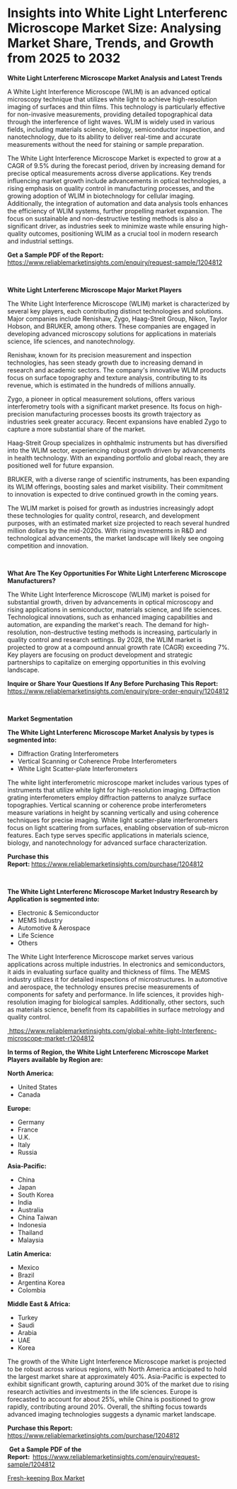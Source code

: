 <p><h1>Insights into White Light Lnterferenc Microscope Market Size: Analysing Market Share, Trends, and Growth from 2025 to 2032</h1></p><p><strong>White Light Lnterferenc Microscope Market Analysis and Latest Trends</strong></p>
<p><p>A White Light Interference Microscope (WLIM) is an advanced optical microscopy technique that utilizes white light to achieve high-resolution imaging of surfaces and thin films. This technology is particularly effective for non-invasive measurements, providing detailed topographical data through the interference of light waves. WLIM is widely used in various fields, including materials science, biology, semiconductor inspection, and nanotechnology, due to its ability to deliver real-time and accurate measurements without the need for staining or sample preparation.</p><p>The White Light Interference Microscope Market is expected to grow at a CAGR of 9.5% during the forecast period, driven by increasing demand for precise optical measurements across diverse applications. Key trends influencing market growth include advancements in optical technologies, a rising emphasis on quality control in manufacturing processes, and the growing adoption of WLIM in biotechnology for cellular imaging. Additionally, the integration of automation and data analysis tools enhances the efficiency of WLIM systems, further propelling market expansion. The focus on sustainable and non-destructive testing methods is also a significant driver, as industries seek to minimize waste while ensuring high-quality outcomes, positioning WLIM as a crucial tool in modern research and industrial settings.</p></p>
<p><strong>Get a Sample PDF of the Report:&nbsp;</strong> <a href="https://www.reliablemarketinsights.com/enquiry/request-sample/1204812?utm_campaign=3493&utm_medium=2&utm_source=Github&utm_content=ia&utm_term=26032025&utm_id=white-light-lnterferenc-microscope">https://www.reliablemarketinsights.com/enquiry/request-sample/1204812</a></p>
<p>&nbsp;</p>
<p><strong>White Light Lnterferenc Microscope Major Market Players</strong></p>
<p><p>The White Light Interference Microscope (WLIM) market is characterized by several key players, each contributing distinct technologies and solutions. Major companies include Renishaw, Zygo, Haag-Streit Group, Nikon, Taylor Hobson, and BRUKER, among others. These companies are engaged in developing advanced microscopy solutions for applications in materials science, life sciences, and nanotechnology.</p><p>Renishaw, known for its precision measurement and inspection technologies, has seen steady growth due to increasing demand in research and academic sectors. The company's innovative WLIM products focus on surface topography and texture analysis, contributing to its revenue, which is estimated in the hundreds of millions annually.</p><p>Zygo, a pioneer in optical measurement solutions, offers various interferometry tools with a significant market presence. Its focus on high-precision manufacturing processes boosts its growth trajectory as industries seek greater accuracy. Recent expansions have enabled Zygo to capture a more substantial share of the market.</p><p>Haag-Streit Group specializes in ophthalmic instruments but has diversified into the WLIM sector, experiencing robust growth driven by advancements in health technology. With an expanding portfolio and global reach, they are positioned well for future expansion.</p><p>BRUKER, with a diverse range of scientific instruments, has been expanding its WLIM offerings, boosting sales and market visibility. Their commitment to innovation is expected to drive continued growth in the coming years.</p><p>The WLIM market is poised for growth as industries increasingly adopt these technologies for quality control, research, and development purposes, with an estimated market size projected to reach several hundred million dollars by the mid-2020s. With rising investments in R&D and technological advancements, the market landscape will likely see ongoing competition and innovation.</p></p>
<p>&nbsp;</p>
<p><strong>What Are The Key Opportunities For White Light Lnterferenc Microscope Manufacturers?</strong></p>
<p><p>The White Light Interference Microscope (WLIM) market is poised for substantial growth, driven by advancements in optical microscopy and rising applications in semiconductor, materials science, and life sciences. Technological innovations, such as enhanced imaging capabilities and automation, are expanding the market's reach. The demand for high-resolution, non-destructive testing methods is increasing, particularly in quality control and research settings. By 2028, the WLIM market is projected to grow at a compound annual growth rate (CAGR) exceeding 7%. Key players are focusing on product development and strategic partnerships to capitalize on emerging opportunities in this evolving landscape.</p></p>
<p><strong>Inquire or Share Your Questions If Any Before Purchasing This Report:</strong> <a href="https://www.reliablemarketinsights.com/enquiry/pre-order-enquiry/1204812?utm_campaign=3493&utm_medium=2&utm_source=Github&utm_content=ia&utm_term=26032025&utm_id=white-light-lnterferenc-microscope">https://www.reliablemarketinsights.com/enquiry/pre-order-enquiry/1204812</a></p>
<p>&nbsp;</p>
<p><strong>Market Segmentation</strong></p>
<p><strong>The White Light Lnterferenc Microscope Market Analysis by types is segmented into:</strong></p>
<p><ul><li>Diffraction Grating Interferometers</li><li>Vertical Scanning or Coherence Probe Interferometers</li><li>White Light Scatter-plate Interferometers</li></ul></p>
<p><p>The white light interferometric microscope market includes various types of instruments that utilize white light for high-resolution imaging. Diffraction grating interferometers employ diffraction patterns to analyze surface topographies. Vertical scanning or coherence probe interferometers measure variations in height by scanning vertically and using coherence techniques for precise imaging. White light scatter-plate interferometers focus on light scattering from surfaces, enabling observation of sub-micron features. Each type serves specific applications in materials science, biology, and nanotechnology for advanced surface characterization.</p></p>
<p><strong>Purchase this Report:&nbsp;</strong><a href="https://www.reliablemarketinsights.com/purchase/1204812?utm_campaign=3493&utm_medium=2&utm_source=Github&utm_content=ia&utm_term=26032025&utm_id=white-light-lnterferenc-microscope">https://www.reliablemarketinsights.com/purchase/1204812</a></p>
<p>&nbsp;</p>
<p><strong>The White Light Lnterferenc Microscope Market Industry Research by Application is segmented into:</strong></p>
<p><ul><li>Electronic & Semiconductor</li><li>MEMS Industry</li><li>Automotive & Aerospace</li><li>Life Science</li><li>Others</li></ul></p>
<p><p>The White Light Interference Microscope market serves various applications across multiple industries. In electronics and semiconductors, it aids in evaluating surface quality and thickness of films. The MEMS industry utilizes it for detailed inspections of microstructures. In automotive and aerospace, the technology ensures precise measurements of components for safety and performance. In life sciences, it provides high-resolution imaging for biological samples. Additionally, other sectors, such as materials science, benefit from its capabilities in surface metrology and quality control.</p></p>
<p><a href="https://www.reliablemarketinsights.com/global-white-light-lnterferenc-microscope-market-r1204812?utm_campaign=3493&utm_medium=2&utm_source=Github&utm_content=ia&utm_term=26032025&utm_id=white-light-lnterferenc-microscope">&nbsp;https://www.reliablemarketinsights.com/global-white-light-lnterferenc-microscope-market-r1204812</a></p>
<p><strong>In terms of Region, the White Light Lnterferenc Microscope Market Players available by Region are:</strong></p>
<p>
    <p> <strong> North America: </strong>
        <ul>
            <li>United States</li>
            <li>Canada</li>
        </ul>
        </p> 
    <p> <strong> Europe: </strong>
        <ul>
            <li>Germany</li>
            <li>France</li>
            <li>U.K.</li>
            <li>Italy</li>
            <li>Russia</li>
        </ul>
        </p> 
    <p> <strong> Asia-Pacific: </strong>
        <ul>
            <li>China</li>
            <li>Japan</li>
            <li>South Korea</li>
            <li>India</li>
            <li>Australia</li>
            <li>China Taiwan</li>
            <li>Indonesia</li>
            <li>Thailand</li>
            <li>Malaysia</li>
        </ul>
        </p> 
    <p> <strong> Latin America: </strong>
        <ul>
            <li>Mexico</li>
            <li>Brazil</li>
            <li>Argentina Korea</li>
            <li>Colombia</li>
        </ul>
        </p> 
    <p> <strong> Middle East & Africa: </strong>
        <ul>
            <li>Turkey</li>
            <li>Saudi</li>
            <li>Arabia</li>
            <li>UAE</li>
            <li>Korea</li>
        </ul>
    </p>
    </p>
<p><p>The growth of the White Light Interference Microscope market is projected to be robust across various regions, with North America anticipated to hold the largest market share at approximately 40%. Asia-Pacific is expected to exhibit significant growth, capturing around 30% of the market due to rising research activities and investments in the life sciences. Europe is forecasted to account for about 25%, while China is positioned to grow rapidly, contributing around 20%. Overall, the shifting focus towards advanced imaging technologies suggests a dynamic market landscape.</p></p>
<p><strong>Purchase this Report: </strong><a href="https://www.reliablemarketinsights.com/purchase/1204812?utm_campaign=3493&utm_medium=2&utm_source=Github&utm_content=ia&utm_term=26032025&utm_id=white-light-lnterferenc-microscope">https://www.reliablemarketinsights.com/purchase/1204812</a></p>
<p>&nbsp;<strong>Get a Sample PDF of the Report:&nbsp;&nbsp;</strong><a href="https://www.reliablemarketinsights.com/enquiry/request-sample/1204812?utm_campaign=3493&utm_medium=2&utm_source=Github&utm_content=ia&utm_term=26032025&utm_id=white-light-lnterferenc-microscope">https://www.reliablemarketinsights.com/enquiry/request-sample/1204812</a></p>
<p><strong></strong></p>
<p><p><a href="https://github.com/herakterroem/Market-Research-Report-List-1/blob/main/fresh-keeping-box-market.md?utm_campaign=3493&utm_medium=2&utm_source=Github&utm_content=ia&utm_term=26032025&utm_id=white-light-lnterferenc-microscope">Fresh-keeping Box Market</a></p></p>